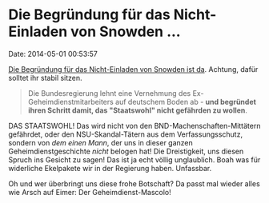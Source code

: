 Die Begründung für das Nicht-Einladen von Snowden \...
======================================================

Date: 2014-05-01 00:53:57

[Die Begründung für das Nicht-Einladen von Snowden ist
da](http://sz.de/1.1947784). Achtung, dafür solltet ihr stabil sitzen.

> Die Bundesregierung lehnt eine Vernehmung des
> Ex-Geheimdienstmitarbeiters auf deutschem Boden ab - **und begründet
> ihren Schritt damit, das \"Staatswohl\" nicht gefährden zu wollen**.

DAS STAATSWOHL! Das wird nicht von den BND-Machenschaften-Mittätern
gefährdet, oder den NSU-Skandal-Tätern aus dem Verfassungsschutz,
sondern von *dem einen Mann*, der uns in dieser ganzen
Geheimdienstgeschichte *nicht* belogen hat! Die Dreistigkeit, uns diesen
Spruch ins Gesicht zu sagen! Das ist ja echt völlig unglaublich. Boah
was für widerliche Ekelpakete wir in der Regierung haben. Unfassbar.

Oh und wer überbringt uns diese frohe Botschaft? Da passt mal wieder
alles wie Arsch auf Eimer: Der Geheimdienst-Mascolo!
